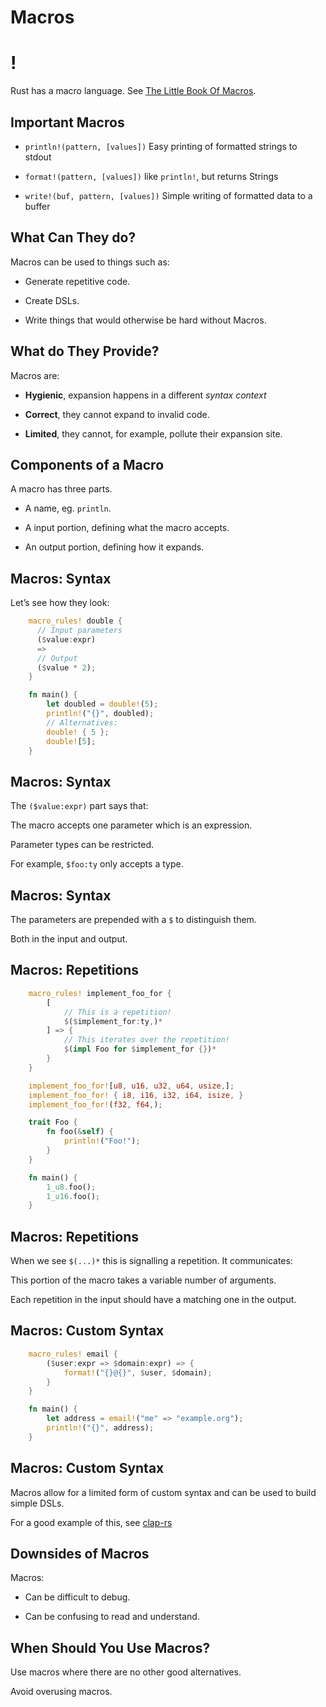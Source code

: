 # Macros

!
=

Rust has a macro language. See [The Little Book Of
Macros](https://danielkeep.github.io/tlborm/book/README.html).

Important Macros
----

-   `println!(pattern, [values])` Easy printing of formatted strings to
    stdout

-   `format!(pattern, [values])` like `println!`, but returns Strings

-   `write!(buf, pattern, [values])` Simple writing of formatted data to
    a buffer

What Can They do?
----

Macros can be used to things such as:

-   Generate repetitive code.

-   Create DSLs.

-   Write things that would otherwise be hard without Macros.

What do They Provide?
----

Macros are:

-   **Hygienic**, expansion happens in a different *syntax context*

-   **Correct**, they cannot expand to invalid code.

-   **Limited**, they cannot, for example, pollute their expansion site.

Components of a Macro
----

A macro has three parts.

-   A name, eg. `println`.

-   A input portion, defining what the macro accepts.

-   An output portion, defining how it expands.

Macros: Syntax
----

Let’s see how they look:
```rust
    macro_rules! double {
      // Input parameters
      ($value:expr)
      =>
      // Output
      ($value * 2);
    }

    fn main() {
        let doubled = double!(5);
        println!("{}", doubled);
        // Alternatives:
        double! { 5 };
        double![5];
    }
```
Macros: Syntax
----

The `($value:expr)` part says that:

The macro accepts one parameter which is an expression.

Parameter types can be restricted.

For example, `$foo:ty` only accepts a type.

Macros: Syntax
----

The parameters are prepended with a `$` to distinguish them.

Both in the input and output.

Macros: Repetitions
----
```rust
    macro_rules! implement_foo_for {
        [
            // This is a repetition!
            $($implement_for:ty,)*
        ] => {
            // This iterates over the repetition!
            $(impl Foo for $implement_for {})*
        }
    }

    implement_foo_for![u8, u16, u32, u64, usize,];
    implement_foo_for! { i8, i16, i32, i64, isize, }
    implement_foo_for!(f32, f64,);

    trait Foo {
        fn foo(&self) {
            println!("Foo!");
        }
    }

    fn main() {
        1_u8.foo();
        1_u16.foo();
    }
```
Macros: Repetitions
----

When we see `$(...)*` this is signalling a repetition. It communicates:

This portion of the macro takes a variable number of arguments.

Each repetition in the input should have a matching one in the output.

Macros: Custom Syntax
----
```rust
    macro_rules! email {
        ($user:expr => $domain:expr) => {
            format!("{}@{}", $user, $domain);
        }
    }

    fn main() {
        let address = email!("me" => "example.org");
        println!("{}", address);
    }
```
Macros: Custom Syntax
----

Macros allow for a limited form of custom syntax and can be used to
build simple DSLs.

For a good example of this, see
[clap-rs](https://github.com/kbknapp/clap-rs)

Downsides of Macros
----

Macros:

-   Can be difficult to debug.

-   Can be confusing to read and understand.

When Should You Use Macros?
----

Use macros where there are no other good alternatives.

Avoid overusing macros.

